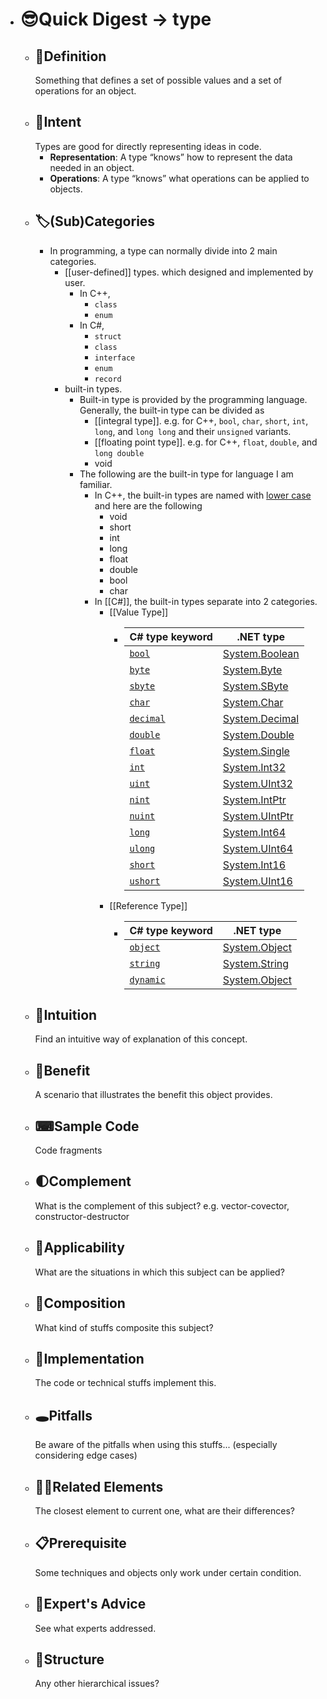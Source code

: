 - # 😎Quick Digest -> type
	- ## 📝Definition
	  Something that defines a set of possible values and a set of operations for an object.
	- ## 🎯Intent
	  Types are good for directly representing ideas in code.
		- **Representation**: A type “knows” how to represent the data needed in an object.
		- **Operations**: A type “knows” what operations can be applied to objects.
	- ## 🏷(Sub)Categories
		- In programming, a type can normally divide into 2 main categories.
			- [[user-defined]] types. which designed and implemented by user.
				- In C++,
					- `class`
					- `enum`
				- In C#,
					- `struct`
					- `class`
					- `interface`
					- `enum`
					- `record`
			- built-in types.
				- Built-in type is provided by the programming language. Generally, the built-in type can be divided as
					- [[integral type]]. e.g. for C++, `bool`, `char`, `short`, `int`, `long`, and `long long` and their `unsigned` variants.
					- [[floating point type]]. e.g. for C++, `float`, `double`, and `long double`
					- void
				- The following are the built-in type for language I am familiar.
					- In C++, the built-in types are named with [lower case](((630ff182-5db6-4578-b0b5-c02b66f985ad))) and here are the following
						- void
						- short
						- int
						- long
						- float
						- double
						- bool
						- char
					- In [[C#]], the built-in types separate into 2 categories.
						- [[Value Type]]
							- | C# type keyword                                              | .NET type                                                    |
							  | ------------------------------------------------------------ | ------------------------------------------------------------ |
							  | [`bool`](https://docs.microsoft.com/en-us/dotnet/csharp/language-reference/builtin-types/bool) | [System.Boolean](https://docs.microsoft.com/en-us/dotnet/api/system.boolean) |
							  | [`byte`](https://docs.microsoft.com/en-us/dotnet/csharp/language-reference/builtin-types/integral-numeric-types) | [System.Byte](https://docs.microsoft.com/en-us/dotnet/api/system.byte) |
							  | [`sbyte`](https://docs.microsoft.com/en-us/dotnet/csharp/language-reference/builtin-types/integral-numeric-types) | [System.SByte](https://docs.microsoft.com/en-us/dotnet/api/system.sbyte) |
							  | [`char`](https://docs.microsoft.com/en-us/dotnet/csharp/language-reference/builtin-types/char) | [System.Char](https://docs.microsoft.com/en-us/dotnet/api/system.char) |
							  | [`decimal`](https://docs.microsoft.com/en-us/dotnet/csharp/language-reference/builtin-types/floating-point-numeric-types) | [System.Decimal](https://docs.microsoft.com/en-us/dotnet/api/system.decimal) |
							  | [`double`](https://docs.microsoft.com/en-us/dotnet/csharp/language-reference/builtin-types/floating-point-numeric-types) | [System.Double](https://docs.microsoft.com/en-us/dotnet/api/system.double) |
							  | [`float`](https://docs.microsoft.com/en-us/dotnet/csharp/language-reference/builtin-types/floating-point-numeric-types) | [System.Single](https://docs.microsoft.com/en-us/dotnet/api/system.single) |
							  | [`int`](https://docs.microsoft.com/en-us/dotnet/csharp/language-reference/builtin-types/integral-numeric-types) | [System.Int32](https://docs.microsoft.com/en-us/dotnet/api/system.int32) |
							  | [`uint`](https://docs.microsoft.com/en-us/dotnet/csharp/language-reference/builtin-types/integral-numeric-types) | [System.UInt32](https://docs.microsoft.com/en-us/dotnet/api/system.uint32) |
							  | [`nint`](https://docs.microsoft.com/en-us/dotnet/csharp/language-reference/builtin-types/integral-numeric-types) | [System.IntPtr](https://docs.microsoft.com/en-us/dotnet/api/system.intptr) |
							  | [`nuint`](https://docs.microsoft.com/en-us/dotnet/csharp/language-reference/builtin-types/integral-numeric-types) | [System.UIntPtr](https://docs.microsoft.com/en-us/dotnet/api/system.uintptr) |
							  | [`long`](https://docs.microsoft.com/en-us/dotnet/csharp/language-reference/builtin-types/integral-numeric-types) | [System.Int64](https://docs.microsoft.com/en-us/dotnet/api/system.int64) |
							  | [`ulong`](https://docs.microsoft.com/en-us/dotnet/csharp/language-reference/builtin-types/integral-numeric-types) | [System.UInt64](https://docs.microsoft.com/en-us/dotnet/api/system.uint64) |
							  | [`short`](https://docs.microsoft.com/en-us/dotnet/csharp/language-reference/builtin-types/integral-numeric-types) | [System.Int16](https://docs.microsoft.com/en-us/dotnet/api/system.int16) |
							  | [`ushort`](https://docs.microsoft.com/en-us/dotnet/csharp/language-reference/builtin-types/integral-numeric-types) | [System.UInt16](https://docs.microsoft.com/en-us/dotnet/api/system.uint16) |
						- [[Reference Type]]
							- | C# type keyword                                              | .NET type                                                    |
							  | ------------------------------------------------------------ | ------------------------------------------------------------ |
							  | [`object`](https://docs.microsoft.com/en-us/dotnet/csharp/language-reference/builtin-types/reference-types#the-object-type) | [System.Object](https://docs.microsoft.com/en-us/dotnet/api/system.object) |
							  | [`string`](https://docs.microsoft.com/en-us/dotnet/csharp/language-reference/builtin-types/reference-types#the-string-type) | [System.String](https://docs.microsoft.com/en-us/dotnet/api/system.string) |
							  | [`dynamic`](https://docs.microsoft.com/en-us/dotnet/csharp/language-reference/builtin-types/reference-types#the-dynamic-type) | [System.Object](https://docs.microsoft.com/en-us/dotnet/api/system.object) |
	- ## 🧠Intuition
	  Find an intuitive way of explanation of this concept.
	- ## 🚀Benefit
	   A scenario that illustrates the benefit this object provides.
	- ## ⌨Sample Code
	   Code fragments
	- ## 🌓Complement
	  What is the complement of this subject? e.g. vector-covector, constructor-destructor
	- ## 🤳Applicability
	   What are the situations in which this subject can be applied?
	- ## 🧪Composition
	  What kind of stuffs composite this subject?
	- ## 🔎Implementation
	   The code or technical stuffs implement this.
	- ## 🕳Pitfalls
	  Be aware of the pitfalls when using this stuffs... (especially considering edge cases)
	- ## 🙋‍♂️Related Elements
	   The closest element to current one, what are their differences?
	- ## 📋Prerequisite
	  Some techniques and objects only work under certain condition.
	- ## 🥼Expert's Advice
	  See what experts addressed.
	- ## 🧱Structure
	  Any other hierarchical issues?